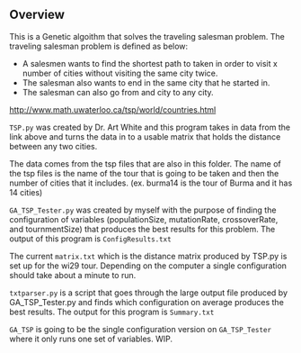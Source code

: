 ## Overview
This is a Genetic algoithm that solves the traveling salesman problem.
The traveling salesman problem is defined as below:
 - A salesmen wants to find the shortest path to taken in order to visit x number of cities without visiting the same city twice.
 - The salesman also wants to end in the same city that he started in.
 - The salesman can also go from and city to any city.  

http://www.math.uwaterloo.ca/tsp/world/countries.html

`TSP.py` was created by Dr. Art White and this program takes in data from the link above and turns the data in to a usable matrix that holds the distance between any two cities.  

The data comes from the tsp files that are also in this folder.  The name of the tsp files is the name of the tour that is going to be taken and then the number of cities that it includes. 
(ex. burma14 is the tour of Burma and it has 14 cities)

`GA_TSP_Tester.py` was created by myself with the purpose of finding the configuration of variables (populationSize, mutationRate, crossoverRate, and tournmentSize) that produces the best results for this problem.  The output of this program is `ConfigResults.txt`

The current `matrix.txt` which is the distance matrix produced by TSP.py is set up for the wi29 tour. Depending on the computer a single configuration should take about a minute to run.

`txtparser.py` is a script that goes through the large output file produced by GA_TSP_Tester.py and finds which configuration on average produces the best results. The output for this program is `Summary.txt`

`GA_TSP` is going to be the single configuration version on `GA_TSP_Tester` where it only runs one set of variables.  WIP.
